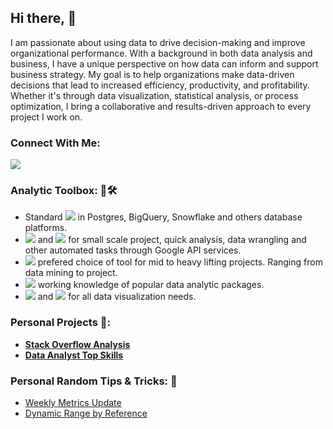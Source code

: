## Hi there, 👋

I am passionate about using data to drive decision-making and improve organizational performance. With a background in both data analysis and business, I have a unique perspective on how data can inform and support business strategy. My goal is to help organizations make data-driven decisions that lead to increased efficiency, productivity, and profitability. Whether it's through data visualization, statistical analysis, or process optimization, I bring a collaborative and results-driven approach to every project I work on.

### Connect With Me:
[![](https://img.shields.io/badge/LinkedIn-0077B5?style=for-the-badge&logo=linkedin&logoColor=white)](https://www.linkedin.com/in/minh-b-0bb0628b)

### Analytic Toolbox: 🧰🛠️
-  Standard ![](https://img.shields.io/badge/SQL-informational?style=flat&logo=postgresql&logoColor=white&color=2bbc8a) in Postgres, BigQuery, Snowflake and others database platforms. 
- ![](https://img.shields.io/badge/Sheet-informational?style=flat&logo=google&logoColor=white&color=2bbc8a) and ![](https://img.shields.io/badge/Excel-informational?style=flat&logo=microsoft-excel&logoColor=white&color=2bbc8a) for small scale project, quick analysis, data wrangling and other automated tasks through Google API services.  
- ![](https://img.shields.io/badge/Python-informational?style=flat&logo=python&logoColor=white&color=2bbc8a) prefered choice of tool for mid to heavy lifting projects. Ranging from data mining to  project.  
- ![](https://img.shields.io/badge/Javascript-informational?style=flat&logo=javascript&logoColor=white&color=2bbc8a) working knowledge of popular data analytic packages. 
- ![](https://img.shields.io/badge/Tableau-informational?style=flat&logo=tableau&logoColor=white&color=2bbc8a) and ![](https://camo.githubusercontent.com/5a55d04a57dbccff6d4027f9ca5752e66a6ada31d91500ae2ca064abdaffdd3c/68747470733a2f2f696d672e736869656c64732e696f2f7374617469632f76313f7374796c653d666f722d7468652d6261646765266d6573736167653d4c6f6f6b657226636f6c6f723d343238354634266c6f676f3d4c6f6f6b6572266c6f676f436f6c6f723d464646464646266c6162656c3d) for all data visualization needs. 
### Personal Projects 📂: 
- [**Stack Overflow Analysis**](https://github.com/mbo0000/Personal-Projects/blob/main/Stackoverflow/notebook/stackoverflow_analysis.ipynb)
- [**Data Analyst Top Skills**](https://github.com/mbo0000/Personal-Projects/tree/main/DataAnalyticTopSkills) 

### Personal Random Tips & Tricks: 🎲
- [Weekly Metrics Update](https://github.com/mbo0000/RandomStuffs/blob/main/SpreadSheet%20Things/Weekly%20Metric/weekly_metric.md)
- [Dynamic Range by Reference](https://github.com/mbo0000/RandomStuffs/blob/main/SpreadSheet%20Things/dynamic_data_range.md)
